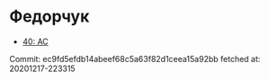 # Федорчук
- [40: AC](40.md)

Commit: ec9fd5efdb14abeef68c5a63f82d1ceea15a92bb
 fetched at: 20201217-223315
